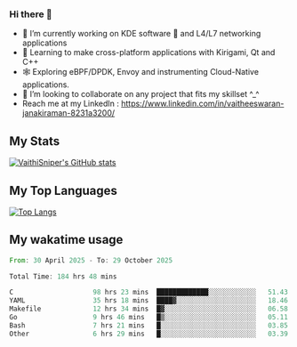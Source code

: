### Hi there 👋

- 🔭 I’m currently working on KDE software 💓 and L4/L7 networking applications 
- 📖 Learning to make cross-platform applications with Kirigami, Qt and C++
- 🕸️ Exploring eBPF/DPDK, Envoy and instrumenting Cloud-Native applications. 
- 👯 I’m looking to collaborate on any project that fits my skillset ^_^
- Reach me at my LinkedIn : https://www.linkedin.com/in/vaitheeswaran-janakiraman-8231a3200/

## My Stats
[![VaithiSniper's GitHub stats](https://github-readme-stats.vercel.app/api?username=VaithiSniper&hide=stars&theme=radical)](https://github.com/anuraghazra/github-readme-stats)

## My Top Languages

[![Top Langs](https://github-readme-stats.vercel.app/api/top-langs/?username=VaithiSniper&layout=compact)](https://github.com/anuraghazra/github-readme-stats)

## My wakatime usage

<!--START_SECTION:waka-->

```rust
From: 30 April 2025 - To: 29 October 2025

Total Time: 184 hrs 48 mins

C                    98 hrs 23 mins  █████████████░░░░░░░░░░░░   51.43 %
YAML                 35 hrs 18 mins  ████▓░░░░░░░░░░░░░░░░░░░░   18.46 %
Makefile             12 hrs 34 mins  █▓░░░░░░░░░░░░░░░░░░░░░░░   06.58 %
Go                   9 hrs 46 mins   █▒░░░░░░░░░░░░░░░░░░░░░░░   05.11 %
Bash                 7 hrs 21 mins   █░░░░░░░░░░░░░░░░░░░░░░░░   03.85 %
Other                6 hrs 29 mins   █░░░░░░░░░░░░░░░░░░░░░░░░   03.39 %
```

<!--END_SECTION:waka-->

